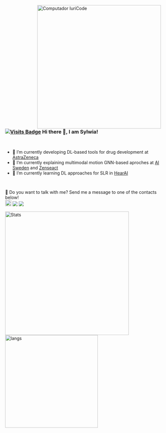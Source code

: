 <img src="https://raw.githubusercontent.com/MicaelliMedeiros/micaellimedeiros/master/image/computer-illustration.png" min-width="400px" max-width="400px" width="400px" align="right" alt="Computador IuriCode">

### [![Visits Badge](https://badges.pufler.dev/visits/majsylw/majsylw)](https://badges.pufler.dev/visits/majsylw/majsylw) Hi there 👋, I am Sylwia!
<br>

- 🔭 I’m currently developing DL-based tools for drug development at [AstraZeneca](https://www.astrazeneca.com/)
- 👯 I’m currently explaining multimodal motion GNN-based aproches at [AI Sweden](https://www.ai.se/en) and [Zenseact](https://www.zenseact.com/)
- 🌱 I’m currently learning DL approaches for SLR in [HearAI](https://www.hearai.pl/)

<br>
</p>

<p align="left">
💌  Do you want to talk with me? Send me a message to one of the contacts below! 
<br>
<a href="https://majsylw.netlify.app/" alt="website">
<img src='https://img.shields.io/badge/-majsylw.netlify.app-green' alt='website' height='20' /></a>

<a href="mailto:sylwia.majchrowska@pwr.edu.pl" alt="email">
<img src="https://img.shields.io/badge/-sylwia.majchrowska(at)ai.se-e34c41?style=flat-square&labelColor=e34c41&logo=gmail&logoColor=white&link=sylwia.majchrowska@ai.se" /></a>

<a href="https://www.linkedin.com/in/sylwia-majchrowska" alt="Linkedin">
<img src="https://img.shields.io/badge/-Sylwia%20Majchrowska-blue?style=flat-square&logo=Linkedin&logoColor=white&link=https://www.linkedin.com/in/sylwia-majchrowska" /></a>
</p>

<img src="https://github-readme-stats.vercel.app/api?username=majsylw&show_icons=true&count_private=true" min-width="400px" max-width="400px" width="400px" align="middle" alt="Stats"> <img src="https://github-readme-stats.vercel.app/api/top-langs/?username=majsylw" min-width="400px" max-width="300px" width="300px" align="middle" alt="langs">


<!--
**majsylw/majsylw** is a ✨ _special_ ✨ repository because its `README.md` (this file) appears on your GitHub profile.

Here are some ideas to get you started:

- 🔭 I’m currently working on ...
- 🌱 I’m currently learning ...
- 👯 I’m looking to collaborate on ...
- 🤔 I’m looking for help with ...
- 💬 Ask me about ...
- 📫 How to reach me: ...
- 😄 Pronouns: ...
- ⚡ Fun fact: ...
-->
